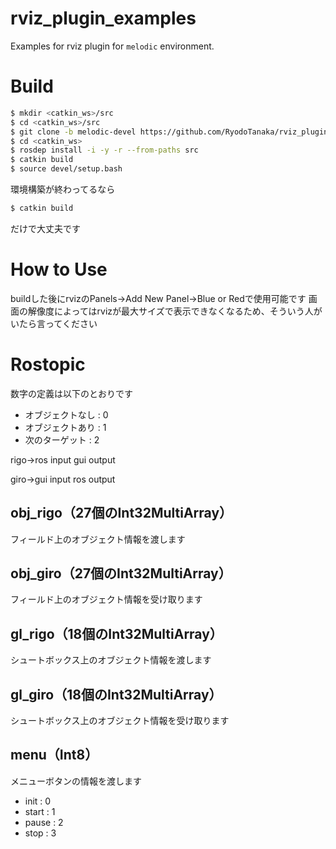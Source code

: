 # rviz_plugin_examples
Examples for rviz plugin for `melodic` environment.

# Build
```bash
$ mkdir <catkin_ws>/src
$ cd <catkin_ws>/src
$ git clone -b melodic-devel https://github.com/RyodoTanaka/rviz_plugin_examples.git
$ cd <catkin_ws>
$ rosdep install -i -y -r --from-paths src
$ catkin build
$ source devel/setup.bash
```
環境構築が終わってるなら
```bash
$ catkin build
```
だけで大丈夫です

# How to Use
buildした後にrvizのPanels->Add New Panel->Blue or Redで使用可能です
画面の解像度によってはrvizが最大サイズで表示できなくなるため、そういう人がいたら言ってください

# Rostopic
数字の定義は以下のとおりです
- オブジェクトなし : 0
- オブジェクトあり : 1
- 次のターゲット : 2

rigo->ros input gui output

giro->gui input ros output
## obj_rigo（27個のInt32MultiArray）
フィールド上のオブジェクト情報を渡します
## obj_giro（27個のInt32MultiArray）
フィールド上のオブジェクト情報を受け取ります
## gl_rigo（18個のInt32MultiArray）
シュートボックス上のオブジェクト情報を渡します
## gl_giro（18個のInt32MultiArray）
シュートボックス上のオブジェクト情報を受け取ります
## menu（Int8）
メニューボタンの情報を渡します
- init : 0
- start : 1
- pause : 2
- stop : 3
